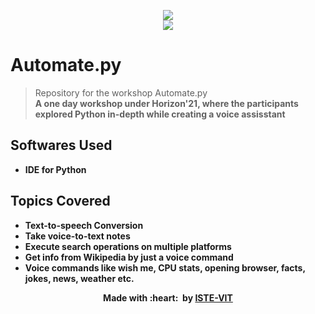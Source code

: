 <p align="center">
 <img src="https://user-images.githubusercontent.com/71590944/111881788-33353b80-89d8-11eb-9db1-746eba087b05.png" > <br> 
 <img src="https://user-images.githubusercontent.com/71590944/111882051-63310e80-89d9-11eb-95ed-a6270b3d25f9.jpeg"> <br>
</p>

# Automate.py
>Repository for the workshop Automate.py <br>
<b>A one day workshop under Horizon'21, where the participants explored Python in-depth while creating a voice assisstant

## Softwares Used
 - IDE for Python 

## Topics Covered
  - Text-to-speech Conversion
  - Take voice-to-text notes
  - Execute search operations on multiple platforms
  - Get info from Wikipedia by just a voice command 
  - Voice commands like wish me, CPU stats, opening browser, facts, jokes, news, weather etc.
   
  <p align="center">
	Made with :heart: &nbsp;by <a href="https://istevit.in/" target="_blank">ISTE-VIT</a>
</p>

